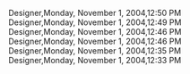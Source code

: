 ﻿Designer,Monday, November 1, 2004,12:50 PM  Designer,Monday, November 1, 2004,12:49 PM  Designer,Monday, November 1, 2004,12:46 PM  Designer,Monday, November 1, 2004,12:46 PM  Designer,Monday, November 1, 2004,12:35 PM  Designer,Monday, November 1, 2004,12:33 PM